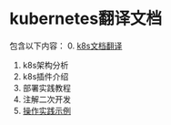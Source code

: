 # kubernetes翻译文档

包含以下内容：
0. [k8s文档翻译](SUMMARY.md)
1. k8s架构分析
2. k8s插件介绍
3. 部署实践教程
4. 注解二次开发
5. [操作实践示例](https://github.com/linjinbao/k8s-k8s-practice)